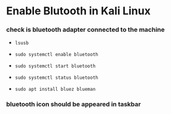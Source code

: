# Enable Blutooth in Kali Linux
### check is bluetooth adapter connected to the machine
- 
  ```  
  lsusb 
  ```
- 
  ```  
  sudo systemctl enable bluetooth
  ```
- 
  ```  
  sudo systemctl start bluetooth
  ```
- 
  ```  
  sudo systemctl status bluetooth
  ```

- 
  ```  
  sudo apt install bluez blueman
  ```

### bluetooth icon should be appeared in taskbar
